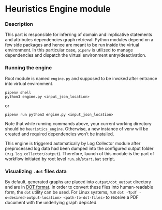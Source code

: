 # Heuristics Engine module

### Description
This part is responsible for inferring of domain and implicative statements and 
attributes dependencies graph retrieval. Python modules depend on a few side 
packages and hence are meant to be run inside the virtual environment. In this 
particular case, `pipenv` is utilized to manage dependencies and dispatch the 
virtual environment entry/deactivation.

### Running the engine
Root module is named `engine.py` and supposed to be invoked after 
entrance into virtual environment.

```
pipenv shell
python3 engine.py <input_json_location>
```

or 

```
pipenv run python3 engine.py <input_json_location>
```

Note that while running commands above, your current working directory should 
be `heuristics_engine`. Otherwise, a new instance of venv will be created and 
required dependencies won't be installed.

This engine is triggered automatically by Log Collector module after 
preprocessed log data had been dumped into the configured output folder 
(e.g. `log_collector/output`). Therefore, launch of this module is the part 
of workflow initiated by root level `run.sh`/`start.bat` script.

### Visualizing `.dot` files data
By default, generated graphs are placed into `output/dot_output` directory and 
are in [DOT format](https://www.graphviz.org/doc/info/lang.html). In order to 
convert these files into human-readable form, the `dot` utility can be used. For 
Linux systems, run `dot -Tpdf -o<desired-output-location> <path-to-dot-files>` 
to receive a PDF document with the underlying graph depicted.

